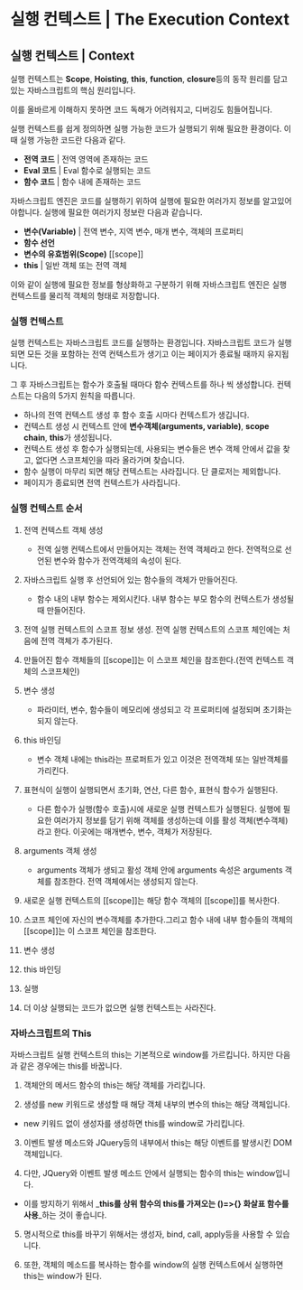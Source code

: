 # 실행 컨텍스트 \| The Execution Context

## 실행 컨텍스트 \| Context

 실행 컨텍스트는 **Scope**, **Hoisting**, **this**, **function**, **closure**등의 동작 원리를 담고 있는 자바스크립트의 핵심 원리입니다.

 이를 올바르게 이해하지 못하면 코드 독해가 어려워지고, 디버깅도 힘들어집니다.

 실행 컨텍스트를 쉽게 정의하면 실행 가능한 코드가 실행되기 위해 필요한 환경이다. 이때 실행 가능한 코드란 다음과 같다.

* **전역 코드** \| 전역 영역에 존재하는 코드
* **Eval 코드** \| Eval 함수로 실행되는 코드
* **함수 코드** \| 함수 내에 존재하는 코드 

 자바스크립트 엔진은 코드를 실행하기 위하여 실행에 필요한 여러가지 정보를 알고있어야합니다. 실행에 필요한 여러가지 정보란 다음과 같습니다.

* **변수\(Variable\)** \| 전역 변수, 지역 변수, 매개 변수, 객체의 프로퍼티
* **함수 선언**
* **변수의 유효범위\(Scope\)** \[\[scope\]\]
* **this** \| 일반 객체 또는 전역 객체 

 이와 같이 실행에 필요한 정보를 형상화하고 구분하기 위해 자바스크립트 엔진은 실행 컨텍스트를 물리적 객체의 형태로 저장합니다. 

### 실행 컨텍스트 

실행 컨텍스트는 자바스크립트 코드를 실행하는 환경입니다. 자바스크립트 코드가 실행되면 모든 것을 포함하는 전역 컨텍스트가 생기고 이는 페이지가 종료될 때까지 유지됩니다. 

 그 후 자바스크립트는 함수가 호출될 때마다 함수 컨텍스트를 하나 씩 생성합니다. 컨텍스트는 다음의 5가지 원칙을 따릅니다.

* 하나의 전역 컨텍스트 생성 후 함수 호출 시마다 컨텍스트가 생깁니다.
* 컨텍스트 생성 시 컨텍스트 안에 **변수객체\(arguments, variable\)**, **scope chain**, **this**가 생성됩니다.
* 컨텍스트 생성 후 함수가 실행되는데, 사용되는 변수들은 변수 객체 안에서 값을 찾고, 없다면 스코프체인을 따라 올라가며 찾습니다.
* 함수 실행이 마무리 되면 해당 컨텍스트는 사라집니다. 단 클로저는 제외합니다.
* 페이지가 종료되면 전역 컨텍스트가 사라집니다. 

### 실행 컨텍스트 순서

1. 전역 컨텍스트 객체 생성

   * 전역 실행 컨텍스트에서 만들어지는 객체는 전역 객체라고 한다. 전역적으로 선언된 변수와 함수가 전역객체의 속성이 된다.

2. 자바스크립트 실행 후 선언되어 있는 함수들의 객체가 만들어진다. 

   * 함수 내의 내부 함수는 제외시킨다. 내부 함수는 부모 함수의 컨텍스트가 생성될 때 만들어진다.

3. 전역 실행 컨텍스트의 스코프 정보 생성. 전역 실행 컨텍스트의 스코프 체인에는 처음에 전역 객체가 추가된다.

4. 만들어진 함수 객체들의 \[\[scope\]\]는 이 스코프 체인을 참조한다.\(전역 컨텍스트 객체의 스코프체인\)

5. 변수 생성

   * 파라미터, 변수, 함수들이 메모리에 생성되고 각 프로퍼티에 설정되며 초기화는 되지 않는다.

6. this 바인딩

   * 변수 객체 내에는 this라는 프로퍼트가 있고 이것은 전역객체 또는 일반객체를 가리킨다.

7. 표현식이 실행이 실행되면서 초기화, 연산, 다른 함수, 표현식 함수가 실행된다.

   * 다른 함수가 실행\(함수 호출\)시에 새로운 실행 컨텍스트가 실행된다. 실행에 필요한 여러가지 정보를 담기 위해 객체를 생성하는데 이를 활성 객체\(변수객체\) 라고 한다. 이곳에는 매개변수, 변수, 객체가 저장된다.

8. arguments 객체 생성

   * arguments 객체가 생되고 활성 객체 안에 arguments 속성은 arguments 객체를 참조한다. 전역 객체에서는 생성되지 않는다.

9. 새로운 실행 컨텍스트의 \[\[scope\]\]는 해당 함수 객체의 \[\[scope\]\]를 복사한다.

10. 스코프 체인에 자신의 변수객체를 추가한다.그리고 함수 내에 내부 함수들의 객체의 \[\[scope\]\]는 이 스코프 체인을 참조한다.

11. 변수 생성

12. this 바인딩

13. 실행 

14. 더 이상 실행되는 코드가 없으면 실행 컨텍스트는 사라진다.

### 자바스크립트의 This

 자바스크립트 실행 컨텍스트의 this는 기본적으로 window를 가르킵니다. 하지만 다음과 같은 경우에는 this를 바꿉니다.

01. 객체안의 메서드 함수의 this는 해당 객체를 가리킵니다.

02. 생성를 new 키워드로 생성할 때 해당 객체 내부의 변수의 this는 해당 객체입니다.

* new 키워드 없이 생성자를 생성하면 this를 window로 가리킵니다.

03. 이벤트 발생 메소드와 JQuery등의 내부에서 this는 해당 이벤트를 발생시킨 DOM 객체입니다.

04. 다만, JQuery와 이벤트 발생 메소드 안에서 실행되는 함수의 this는 window입니다.

* 이를 방지하기 위해서 _**this를 상위 함수의 this를 가져오는 \(\)=&gt;{} 화살표 함수를 사용**_하는 것이 좋습니다.

05. 명시적으로 this를 바꾸기 위해서는 생성자, bind, call, apply등을 사용할 수 있습니다.

06. 또한, 객체의 메소드를 복사하는 함수를 window의 실행 컨텍스트에서 실행하면 this는 window가 된다.

